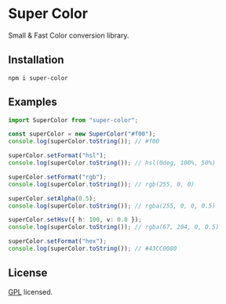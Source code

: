 # Super Color

Small & Fast Color conversion library.

## Installation

```
npm i super-color
```

## Examples

```ts
import SuperColor from "super-color";

const superColor = new SuperColor("#f00");
console.log(superColor.toString()); // #f00

superColor.setFormat("hsl");
console.log(superColor.toString()); // hsl(0deg, 100%, 50%)

superColor.setFormat("rgb");
console.log(superColor.toString()); // rgb(255, 0, 0)

superColor.setAlpha(0.5);
console.log(superColor.toString()); // rgba(255, 0, 0, 0.5)

superColor.setHsv({ h: 100, v: 0.8 });
console.log(superColor.toString()); // rgba(67, 204, 0, 0.5)

superColor.setFormat("hex");
console.log(superColor.toString()); // #43CC0080
```

## License

[GPL](https://www.gnu.org/licenses/gpl-3.0.html) licensed.
